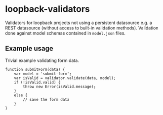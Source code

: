 # loopback-validators
Validators for loopback projects not using a persistent datasource e.g. a REST datasource (without access to built-in validation methods). Validation done against model schemas contained in `model.json` files.

## Example usage

Trivial example validating form data.

    function submitForm(data) {
        var model = 'submit-form';
        var isValid = validator.validate(data, model);
        if (!isValid.valid) {
            throw new Error(isValid.message);
        }
        else {
            // save the form data
        }
    }
